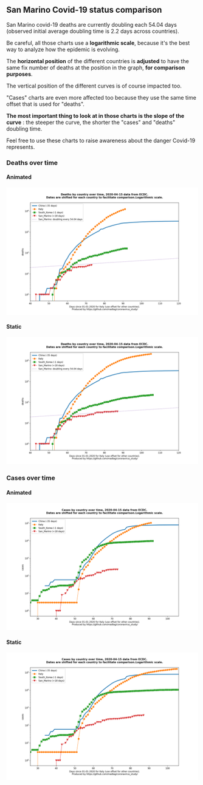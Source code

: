 ## San Marino Covid-19 status comparison 

San Marino covid-19 deaths are currently doubling each 54.04 days (observed initial average doubling time is 2.2 days across countries).



Be careful, all those charts use a **logarithmic scale**, because it's the best way to analyze how the epidemic is evolving.
 
The **horizontal position** of the different countries is **adjusted** to have the same fix number of deaths at the position in the graph, **for comparison purposes**.

The vertical position of the different curves is of course impacted too.

"Cases" charts are even more affected too because they use the same time offset that is used for "deaths".

**The most important thing to look at in those charts is the slope of the curve** : the steeper the curve, the shorter the "cases" and "deaths" doubling time.

Feel free to use these charts to raise awareness about the danger Covid-19 represents. 


 
### Deaths over time
 
#### Animated
![San Marino covid-19 deaths animated chart](https://raw.githubusercontent.com/madlag/coronavirus_study/master/notebooks/graphs/2020-04-15/countries/San_Marino/2020-04-15_San_Marino_deaths.gif "San Marino covid-19 deaths animated chart")   
 
#### Static
![San Marino covid-19 deaths static chart](https://raw.githubusercontent.com/madlag/coronavirus_study/master/notebooks/graphs/2020-04-15/countries/San_Marino/2020-04-15_San_Marino_deaths.png "San Marino covid-19 deaths static chart")   

 
### Cases over time
 
#### Animated
![San Marino covid-19 cases animated chart](https://raw.githubusercontent.com/madlag/coronavirus_study/master/notebooks/graphs/2020-04-15/countries/San_Marino/2020-04-15_San_Marino_cases.gif "San Marino covid-19 cases animated chart")   
 
#### Static
![San Marino covid-19 cases static chart](https://raw.githubusercontent.com/madlag/coronavirus_study/master/notebooks/graphs/2020-04-15/countries/San_Marino/2020-04-15_San_Marino_cases.png "San Marino covid-19 cases static chart")   


